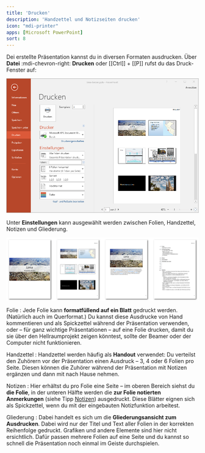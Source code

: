 ```yaml
---
title: 'Drucken'
description: 'Handzettel und Notizseiten drucken'
icon: "mdi-printer"
apps: [Microsoft PowerPoint]
sort: 8
---
```




Dei erstellte Präsentation kannst du in diversen Formaten ausdrucken. Über __Datei__ :mdi-chevron-right: __Drucken__ oder [[Ctrl]] + [[P]] rufst du das Druck-Fenster auf:

![Handzettel drucken](./images/drucken.png)

Unter __Einstellungen__ kann ausgewählt werden zwischen Folien, Handzettel, Notizen und Gliederung.

![Folien, Handzettel, Notizen, Gliederung](./images/drucken-varianten.png)

Folie
: Jede Folie kann **formatfüllend auf ein Blatt** gedruckt werden. (Natürlich auch im Querformat.) Du kannst diese Ausdrucke von Hand kommentieren und als Spickzettel während der Präsentation verwenden, oder – für ganz wichtige Präsentationen – auf eine Folie drucken, damit du sie über den Hellraumprojekt zeigen könntest, sollte der Beamer oder der Computer nicht funktionieren.

Handzettel
: Handzettel werden häufig als **Handout** verwendet: Du verteilst den Zuhörern vor der Präsentation einen Ausdruck – 3, 4 oder 6 Folien pro Seite. Diesen können die Zuhörer während der Präsentation mit Notizen ergänzen und dann mit nach Hause nehmen.

Notizen
: Hier erhältst du pro Folie eine Seite – im oberen Bereich siehst du **die Folie**, in der unteren Hälfte werden die **zur Folie notierten Anmerkungen** (siehe Tipp [Notizen](../notizen)) ausgedruckt. Diese Blätter eignen sich als Spickzettel, wenn du mit der eingebauten Notizfunktion arbeitest.

Gliederung
: Dabei handelt es sich um die **Gliederungsansicht zum Ausdrucken**. Dabei wird nur der Titel und Text aller Folien in der korrekten Reihenfolge gedruckt. Grafiken und andere Elemente sind hier nicht ersichtlich. Dafür passen mehrere Folien auf eine Seite und du kannst so schnell die Präsentation noch einmal im Geiste durchspielen.






